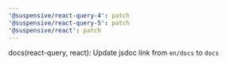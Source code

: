 ```yaml
---
'@suspensive/react-query-4': patch
'@suspensive/react-query-5': patch
'@suspensive/react': patch
---
```


docs(react-query, react): Update jsdoc link from `en/docs` to `docs`
